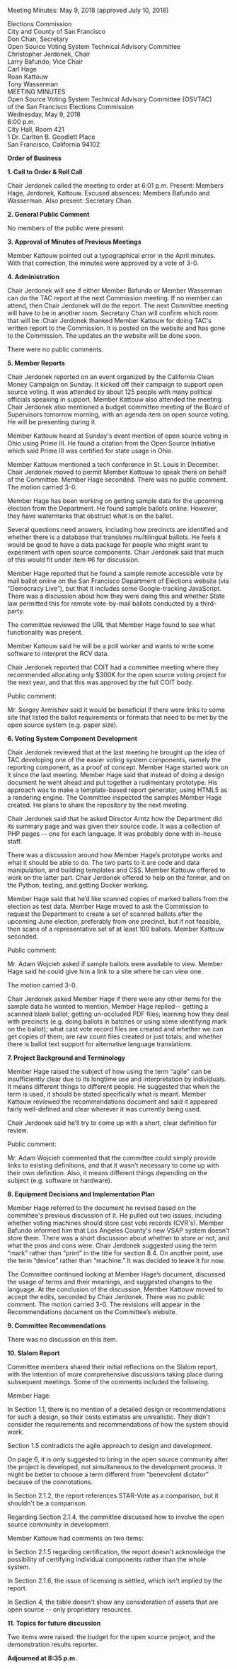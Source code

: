 Meeting Minutes: May 9, 2018 (approved July 10, 2018)

<div id="meeting_header_right" class="headered">
Elections Commission<br>
City and County of San Francisco<br>
Don Chan, Secretary<br>
</div>

<div class="headered">
Open Source Voting System Technical Advisory Committee<br>
Christopher Jerdonek, Chair<br>
Larry Bafundo, Vice Chair<br>
Carl Hage<br>
Roan Kattouw<br>
Tony Wasserman<br>
</div>

<div id="meeting_header_main" class="headered">
MEETING MINUTES<br>
Open Source Voting System Technical Advisory Committee (OSVTAC)<br>
of the San Francisco Elections Commission<br>
Wednesday, May 9, 2018<br>
6:00 p.m.<br>
City Hall, Room 421<br>
1 Dr. Carlton B. Goodlett Place<br>
San Francisco, California 94102<br>
</div>

**Order of Business**


**1\. Call to Order & Roll Call**

Chair Jerdonek called the meeting to order at 6:01 p.m.  Present: Members Hage, Jerdonek, Kattouw. Excused absences: Members Bafundo and Wasserman.
Also present: Secretary Chan.


**2\. General Public Comment**

No members of the public were present.


**3\. Approval of Minutes of Previous Meetings**

Member Kattouw pointed out a typographical error in the April minutes. With
that correction, the minutes were approved by a vote of 3-0.


**4\. Administration**

Chair Jerdonek will see if either Member Bafundo or Member Wasserman can do
the TAC report at the next Commission meeting. If no member can attend, then
Chair Jerdonek will do the report. The next Committee meeting will have to be
in another room. Secretary Chan will confirm which room that will be. Chair
Jerdonek thanked Member Kattouw for doing TAC's written report to the
Commission. It is posted on the website and has gone to the Commission. The
updates on the website will be done soon.

There were no public comments.


**5\. Member Reports**

Chair Jerdonek reported on an event organized by the California Clean Money
Campaign on Sunday. It kicked off their campaign to support open source
voting. It was attended by about 125 people with many political officials
speaking in support. Member Kattouw also attended the meeting. Chair Jerdonek
also mentioned a budget committee meeting of the Board of Supervisors
tomorrow morning, with an agenda item on open source voting. He will be
presenting during it.

Member Kattouw heard at Sunday's event mention of open source voting in Ohio
using Prime III. He found a citation from the Open Source Initiative which
said Prime III was certified for state usage in Ohio.

Member Kattouw mentioned a tech conference in St. Louis in December. Chair
Jerdonek moved to permit Member Kattouw to speak there on behalf of the
Committee. Member Hage seconded. There was no public comment. The motion
carried 3-0.

Member Hage has been working on getting sample data for the upcoming election
from the Department. He found sample ballots online. However, they have
watermarks that obstruct what is on the ballot.

Several questions need answers, including how precincts are identified and
whether there is a database that translates multilingual ballots. He feels it
would be good to have a data package for people who might want to experiment
with open source components. Chair Jerdonek said that much of this would fit
under item #6 for discussion.

Member Hage reported that he found a sample remote accessible vote by mail
ballot online on the San Francisco Department of Elections website (via
“Democracy Live”), but that it includes some Google-tracking JavaScript.
There was a discussion about how they were doing this and whether State law
permitted this for remote vote-by-mail ballots conducted by a third-party.

The committee reviewed the URL that Member Hage found to see what
functionality was present.

Member Kattouw said he will be a poll worker and wants to write some software
to interpret the RCV data.

Chair Jerdonek reported that COIT had a committee meeting where they
recommended allocating only $300K for the open source voting project for the
next year, and that this was approved by the full COIT body.

Public comment:

Mr. Sergey Armishev said it would be beneficial if there were links to some
site that listed the ballot requirements or formats that need to be met by
the open source system (e.g. paper size).


**6\. Voting System Component Development**

Chair Jerdonek reviewed that at the last meeting he brought up the idea of
TAC developing one of the easier voting system components, namely the
reporting component, as a proof of concept. Member Hage started work on it
since the last meeting. Member Hage said that instead of doing a design
document he went ahead and put together a rudimentary prototype. His approach
was to make a template-based report generator, using HTML5 as a rendering
engine. The Committee inspected the samples Member Hage created. He plans to
share the repository by the next meeting.

Chair Jerdonek said that he asked Director Arntz how the Department did its
summary page and was given their source code. It was a collection of PHP
pages -- one for each language. It was probably done with in-house staff.

There was a discussion around how Member Hage’s prototype works and what it
should be able to do. The two parts to it are code and data manipulation, and
building templates and CSS. Member Kattouw offered to work on the latter
part. Chair Jerdonek offered to help on the former, and on the Python,
testing, and getting Docker working.

Member Hage said that he’d like scanned copies of marked ballots from the
election as test data. Member Hage moved to ask the Commission to request the
Department to create a set of scanned ballots after the upcoming June
election, preferably from one precinct, but if not feasible, then scans of a
representative set of at least 100 ballots. Member Kattouw seconded.

Public comment:

Mr. Adam Wojcieh asked if sample ballots were available to view. Member Hage
said he could give him a link to a site where he can view one.

The motion carried 3-0.

Chair Jerdonek asked Member Hage if there were any other items for the sample
data he wanted to mention. Member Hage replied-- getting a scanned blank
ballot; getting un-occluded PDF files; learning how they deal with precincts
(e.g. doing ballots in batches or using some identifying mark on the ballot);
what cast vote record files are created and whether we can get copies of
them; are raw count files created or just totals; and whether there is ballot
text support for alternative language translations.


**7\. Project Background and Terminology**

Member Hage raised the subject of how using the term “agile” can be
insufficiently clear due to its longtime use and interpretation by
individuals. It means different things to different people. He suggested that
when the term is used, it should be stated specifically what is meant. Member
Kattouw reviewed the recommendations document and said it appeared fairly
well-defined and clear wherever it was currently being used.

Chair Jerdonek said he’ll try to come up with a short, clear definition for
review.

Public comment:

Mr. Adam Wojcieh commented that the committee could simply provide links to
existing definitions, and that it wasn’t necessary to come up with their own
definition. Also, it means different things depending on the subject (e.g.
software or hardware).


**8\. Equipment Decisions and Implementation Plan**

Member Hage referred to the document he revised based on the committee's
previous discussion of it. He pulled out two issues, including whether voting
machines should store cast vote records (CVR's). Member Bafundo informed him
that Los Angeles County's new VSAP system doesn’t store them. There was a
short discussion about whether to store or not, and what the pros and cons
were. Chair Jerdonek suggested using the term “mark” rather than “print” in
the title for section 8.4. On another point, use the term “device” rather
than “machine.” It was decided to leave it for now.

The Committee continued looking at Member Hage’s document, discussed the
usage of terms and their meanings, and suggested changes to the language. At
the conclusion of the discussion, Member Kattouw moved to accept the edits,
seconded by Chair Jerdonek. There was no public comment. The motion carried
3-0. The revisions will appear in the Recommendations document on the
Committee’s website.


**9\. Committee Recommendations**

There was no discussion on this item.


**10\. Slalom Report**

Committee members shared their initial reflections on the Slalom report, with
the intention of more comprehensive discussions taking place during
subsequent meetings. Some of the comments included the following.

Member Hage:

In Section 1.1, there is no mention of a detailed design or recommendations
for such a design, so their costs estimates are unrealistic. They didn't
consider the requirements and recommendations of how the system should work.

Section 1.5 contradicts the agile approach to design and development.

On page 6, it is only suggested to bring in the open source community after
the project is developed, not simultaneous to the development process. It
might be better to choose a term different from “benevolent dictator” because
of the connotations.

In Section 2.1.2, the report references STAR-Vote as a comparison, but it
shouldn't be a comparison.

Regarding Section 2.1.4, the committee discussed how to involve the open
source community in development.

Member Kattouw had comments on two items:

In Section 2.1.5 regarding certification, the report doesn't acknowledge the
possibility of certifying individual components rather than the whole system.

In Section 2.1.6, the issue of licensing is settled, which isn't implied by
the report.

In Section 4, the table doesn't show any consideration of assets that are
open source -- only proprietary resources.


**11\. Topics for future discussion**

Two items were raised: the budget for the open source project, and the
demonstration results reporter.


**Adjourned at 8:35 p.m.**
